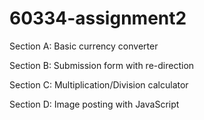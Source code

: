 # 60334-assignment2

Section A: Basic currency converter

Section B: Submission form with re-direction

Section C: Multiplication/Division calculator

Section D: Image posting with JavaScript
